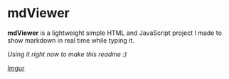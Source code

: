 # mdViewer

**mdViewer** is a lightweight simple HTML and JavaScript project I made to show markdown in real time while typing it.

*Using it right now to make this readme :)*

[Imgur](https://i.imgur.com/NaaX28r.png)
